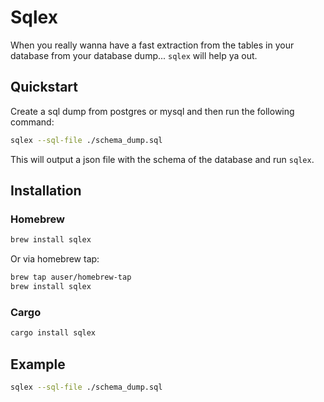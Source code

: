 # Sqlex

When you really wanna have a fast extraction from the tables in your database from your database dump... `sqlex` will help ya out.

## Quickstart

Create a sql dump from postgres or mysql and then run the following command:

```bash
sqlex --sql-file ./schema_dump.sql
```

This will output a json file with the schema of the database and run `sqlex`.

## Installation

### Homebrew

```bash
brew install sqlex
```

Or via homebrew tap:

```bash
brew tap auser/homebrew-tap
brew install sqlex
```

### Cargo

```bash
cargo install sqlex
```

## Example

```bash
sqlex --sql-file ./schema_dump.sql
```
